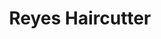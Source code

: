 ---
title: "Reyes Haircutter"
url: /marikina/reyes-haircutter-bayan-bayanan-avenue/
shop: hairdresser
---